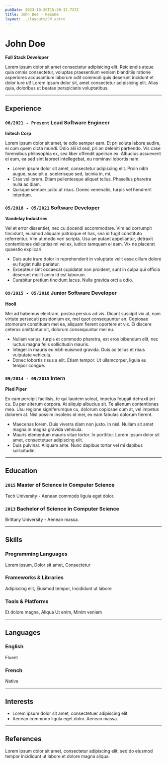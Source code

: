 ```yaml
---
pubDate: 2023-10-26T15:50:17.737Z
title: John Doe - Resume
layout: ../layouts/CV.astro
---
```


# John Doe

**Full Stack Developer**

Lorem ipsum dolor sit amet consectetur adipisicing elit. Reiciendis atque quia omnis consectetur, voluptas praesentium veniam blanditiis ratione asperiores accusantium laborum odit commodi quis deserunt incidunt et dolor iure ut! Lorem ipsum dolor sit, amet consectetur adipisicing elit. Alias quia, doloribus ut beatae perspiciatis voluptatibus.

---

## Experience

### `06/2021 - Present` Lead Software Engineer

**Initech Corp**

Lorem ipsum dolor sit amet, te odio semper eam. Et pri soluta labore audire, ei cum quem dicta mundi. Odio alii id sed, pri an deleniti partiendo. Vis case forensibus philosophia ex, sea liber offendit apeirian ex. Albucius assueverit ei eum, ea sed sint laoreet intellegebat, eu nominavi lobortis nam.

- Lorem ipsum dolor sit amet, consectetur adipiscing elit. Proin nibh augue, suscipit a, scelerisque sed, lacinia in, mi.
- Cras vel lorem. Etiam pellentesque aliquet tellus. Phasellus pharetra nulla ac diam.
- Quisque semper justo at risus. Donec venenatis, turpis vel hendrerit interdum.


### `05/2018 - 05/2021` Software Developer

**Vandelay Industries**

Vel et error dissentiet, nec cu docendi accommodare. Vim ad corrumpit tincidunt, euismod aliquam patrioque et has, sea id fugit constituto referrentur. Vim ut modo veri scripta. Usu an putant appellantur, detraxit contentiones delicatissimi vel ex, iudico tamquam ei eam. Vix ne placerat quaestio explicari.

- Duis aute irure dolor in reprehenderit in voluptate velit esse cillum dolore eu fugiat nulla pariatur.
- Excepteur sint occaecat cupidatat non proident, sunt in culpa qui officia deserunt mollit anim id est laborum.
- Curabitur pretium tincidunt lacus. Nulla gravida orci a odio.

### `09/2015 - 05/2018` Junior Software Developer

**Hooli**

Mei ad habemus electram, postea persius ad vis. Dicant suscipit vix at, eam virtute persecuti posidonium ex, mel quot consequuntur an. Copiosae atomorum constituam mel ea, aliquam fierent oportere et vix. Ei discere ceteros omittantur sit, dolorum consequuntur mel eu.

- Nullam varius, turpis et commodo pharetra, est eros bibendum elit, nec luctus magna felis sollicitudin mauris.
- Integer in mauris eu nibh euismod gravida. Duis ac tellus et risus vulputate vehicula.
- Donec lobortis risus a elit. Etiam tempor. Ut ullamcorper, ligula eu tempor congue.

### `09/2014 - 09/2015` Intern

**Pied Piper**

Ex eam percipit facilisis, te qui laudem soleat, impetus feugait detraxit pri cu. Eu per alterum corpora. At aliquip albucius sit. Te alienum contentiones mea. Usu regione signiferumque cu, dolorum copiosae cum at, vel impetus dolorem at. Nisl possim insolens id mei, ex eam fabulas dolorum fierent.

- Maecenas lorem. Duis viverra diam non justo. In nisl. Nullam sit amet magna in magna gravida vehicula.
- Mauris elementum mauris vitae tortor. In porttitor. Lorem ipsum dolor sit amet, consectetuer adipiscing elit.
- Duis pulvinar. Aliquam ante. Nunc dapibus tortor vel mi dapibus sollicitudin.

---

## Education

### `2015` Master of Science in Computer Science

Tech University - Aenean commodo ligula eget dolor.

### `2013` Bachelor of Science in Computer Science

Brittany University - Aenean massa.

---

## Skills

### Programming Languages

Lorem ipsum, Dolor sit amet, Consectetur

### Frameworks & Libraries

Adipiscing elit, Eiusmod tempor, Incididunt ut labore

### Tools & Platforms

Et dolore magna, Aliqua Ut enim, Minim veniam

---

## Languages

### English

Fluent

### French
Native

---

## Interests

- Lorem ipsum dolor sit amet, consectetuer adipiscing elit.
- Aenean commodo ligula eget dolor. Aenean massa.

---

## References

Lorem ipsum dolor sit amet, consectetur adipiscing elit, sed do eiusmod tempor incididunt ut labore et dolore magna aliqua.